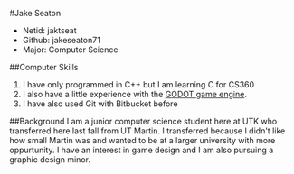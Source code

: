#Jake Seaton
- Netid: jaktseat
- Github: jakeseaton71
- Major: Computer Science

##Computer Skills
1. I have only programmed in C++ but I am learning C for CS360
2. I also have a little experience with the [GODOT game engine](https://godotengine.org/).
3. I have also used Git with Bitbucket before

##Background
I am a junior computer science student here at UTK who transferred here last fall from UT Martin.
I transferred because I didn't like how small Martin was and wanted to be at a larger university with more oppurtunity.
I have an interest in game design and I am also pursuing a graphic design minor.
